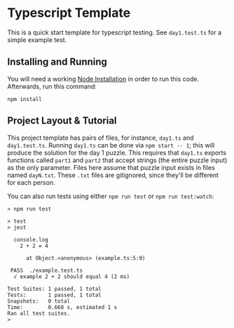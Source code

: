 # Typescript Template

This is a quick start template for typescript testing. See `day1.test.ts` for a simple example test.

## Installing and Running

You will need a working [Node Installation](https://nodejs.org/en/download/) in order to run this code. Afterwards, run this command:

```
npm install
```

## Project Layout & Tutorial

This project template has pairs of files, for instance, `day1.ts` and `day1.test.ts`.
Running `day1.ts` can be done via `npm start -- 1`; this will produce the solution
for the day 1 puzzle. This requires that `day1.ts` exports functions called `part1` and `part2` that accept strings (the entire puzzle input) as the only parameter.
Files here assume that puzzle input exists in files named `dayN.txt`. These `.txt` files are gitignored, since they'll be different for each person.

You can also run tests using either `npm run test` or `npm run test:watch`:

```
> npm run test

> test
> jest

  console.log
    2 + 2 = 4

      at Object.<anonymous> (example.ts:5:9)

 PASS  ./example.test.ts
  √ example 2 + 2 should equal 4 (2 ms)

Test Suites: 1 passed, 1 total
Tests:       1 passed, 1 total
Snapshots:   0 total
Time:        0.668 s, estimated 1 s
Ran all test suites.
>
```
